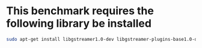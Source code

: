 # This benchmark requires the following library be installed

```sh
sudo apt-get install libgstreamer1.0-dev libgstreamer-plugins-base1.0-dev gstreamer1.0-plugins-good gstreamer1.0-plugins-ugly gstreamer1.0-plugins-bad gstreamer1.0-libav
```
